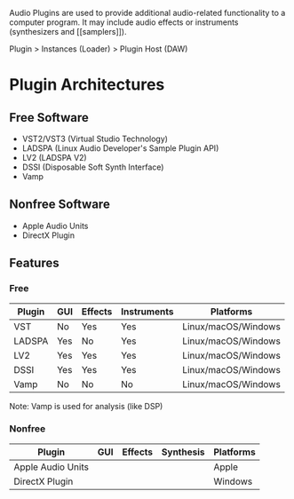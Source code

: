 Audio Plugins are used to provide additional audio-related functionality to a computer program. It may include audio effects or instruments (synthesizers and [[samplers]]).

Plugin > Instances (Loader) > Plugin Host (DAW)
# Plugin Architectures
## Free Software
- VST2/VST3 (Virtual Studio Technology)
- LADSPA (Linux Audio Developer's Sample Plugin API)
- LV2 (LADSPA V2)
- DSSI (Disposable Soft Synth Interface)
- Vamp
## Nonfree Software
- Apple Audio Units
- DirectX Plugin
## Features
### Free

| Plugin | GUI | Effects | Instruments | Platforms           |
| ------ | --- | ------- | ----------- | ------------------- |
| VST    | No  | Yes     | Yes         | Linux/macOS/Windows |
| LADSPA | Yes | No      | Yes         | Linux/macOS/Windows |
| LV2    | Yes | Yes     | Yes         | Linux/macOS/Windows |
| DSSI   | Yes | Yes     | Yes         | Linux/macOS/Windows |
| Vamp   | No  | No      | No          | Linux/macOS/Windows |
Note: Vamp is used for analysis (like DSP)
### Nonfree

| Plugin            | GUI | Effects | Synthesis | Platforms |
| ----------------- | --- | ------- | --------- | --------- |
| Apple Audio Units |     |         |           | Apple     |
| DirectX Plugin    |     |         |           | Windows   |
